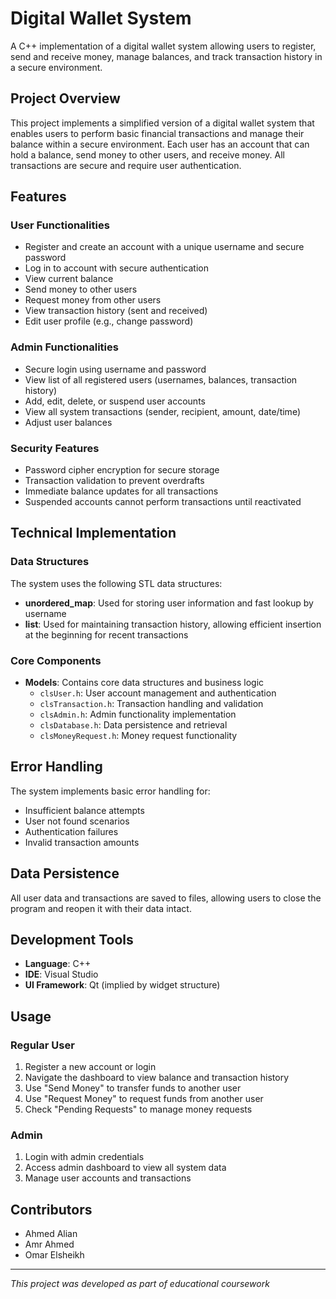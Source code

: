 # Digital Wallet System

A C++ implementation of a digital wallet system allowing users to register, send and receive money, manage balances, and track transaction history in a secure environment.

## Project Overview

This project implements a simplified version of a digital wallet system that enables users to perform basic financial transactions and manage their balance within a secure environment. Each user has an account that can hold a balance, send money to other users, and receive money. All transactions are secure and require user authentication.

## Features

### User Functionalities
- Register and create an account with a unique username and secure password
- Log in to account with secure authentication
- View current balance
- Send money to other users
- Request money from other users
- View transaction history (sent and received)
- Edit user profile (e.g., change password)

### Admin Functionalities
- Secure login using username and password
- View list of all registered users (usernames, balances, transaction history)
- Add, edit, delete, or suspend user accounts
- View all system transactions (sender, recipient, amount, date/time)
- Adjust user balances

### Security Features
- Password cipher encryption for secure storage
- Transaction validation to prevent overdrafts
- Immediate balance updates for all transactions
- Suspended accounts cannot perform transactions until reactivated

## Technical Implementation

### Data Structures
The system uses the following STL data structures:
- **unordered_map**: Used for storing user information and fast lookup by username
- **list**: Used for maintaining transaction history, allowing efficient insertion at the beginning for recent transactions

### Core Components

- **Models**: Contains core data structures and business logic
  - `clsUser.h`: User account management and authentication
  - `clsTransaction.h`: Transaction handling and validation
  - `clsAdmin.h`: Admin functionality implementation
  - `clsDatabase.h`: Data persistence and retrieval
  - `clsMoneyRequest.h`: Money request functionality

## Error Handling

The system implements basic error handling for:
- Insufficient balance attempts
- User not found scenarios
- Authentication failures
- Invalid transaction amounts

## Data Persistence

All user data and transactions are saved to files, allowing users to close the program and reopen it with their data intact.

## Development Tools

- **Language**: C++
- **IDE**: Visual Studio
- **UI Framework**: Qt (implied by widget structure)

## Usage

### Regular User
1. Register a new account or login
2. Navigate the dashboard to view balance and transaction history
3. Use "Send Money" to transfer funds to another user
4. Use "Request Money" to request funds from another user
5. Check "Pending Requests" to manage money requests

### Admin
1. Login with admin credentials
2. Access admin dashboard to view all system data
3. Manage user accounts and transactions

## Contributors

- Ahmed Alian
- Amr Ahmed
- Omar Elsheikh


---

*This project was developed as part of educational coursework*

